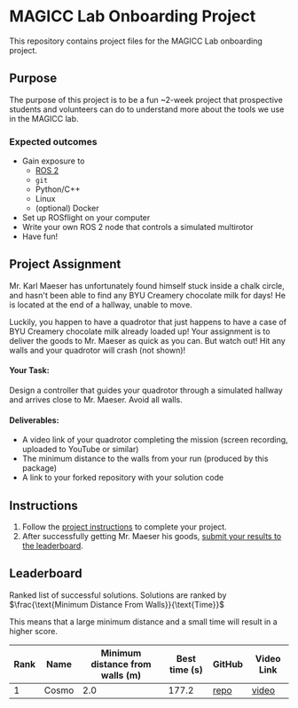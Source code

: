 # MAGICC Lab Onboarding Project

This repository contains project files for the MAGICC Lab onboarding project.

## Purpose
The purpose of this project is to be a fun ~2-week project that prospective students and volunteers can do to understand more about the tools we use in the MAGICC lab.

### Expected outcomes

* Gain exposure to 
  * [ROS 2](https://docs.ros.org/en/humble/index.html)
  * `git`
  * Python/C++
  * Linux
  * (optional) Docker
* Set up ROSflight on your computer
* Write your own ROS 2 node that controls a simulated multirotor
* Have fun!

## Project Assignment
Mr. Karl Maeser has unfortunately found himself stuck inside a chalk circle, and hasn't been able to find any BYU Creamery chocolate milk for days!
He is located at the end of a hallway, unable to move.

Luckily, you happen to have a quadrotor that just happens to have a case of BYU Creamery chocolate milk already loaded up!
Your assignment is to deliver the goods to Mr. Maeser as quick as you can.
But watch out!
Hit any walls and your quadrotor will crash (not shown)!

#### Your Task:
Design a controller that guides your quadrotor through a simulated hallway and arrives close to Mr. Maeser.
Avoid all walls.

#### Deliverables:
- A video link of your quadrotor completing the mission (screen recording, uploaded to YouTube or similar)
- The minimum distance to the walls from your run (produced by this package)
- A link to your forked repository with your solution code

## Instructions

1. Follow the [project instructions](docs/project-instructions.md) to complete your project.
2. After successfully getting Mr. Maeser his goods, [submit your results to the leaderboard](docs/leaderboard-instructions.md).

## Leaderboard
Ranked list of successful solutions.
Solutions are ranked by $\frac{\text{Minimum Distance From Walls}}{\text{Time}}$

This means that a large minimum distance and a small time will result in a higher score.

<!-- LEADERBOARD:START -->
<!-- The leaderboard below is automatically generated. Do not edit manually. -->
| Rank | Name | Minimum distance from walls (m) | Best time (s) | GitHub | Video Link |
|------|------|------------------|----------------|---------|----------|
| 1 | Cosmo | 2.0 | 177.2 | [repo](https://github.com/byu-magicc/onboarding_project) | [video](https://youtube.com) |

<!-- LEADERBOARD:END -->
